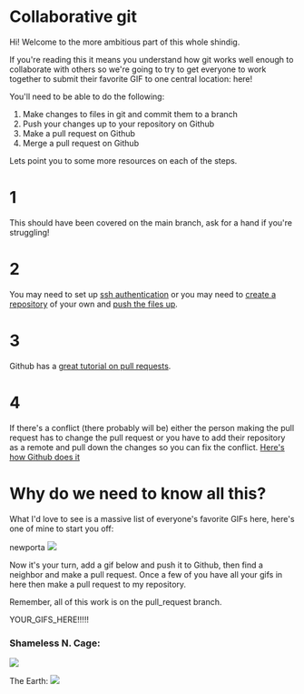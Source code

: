 Collaborative git
================

Hi! Welcome to the more ambitious part of this whole shindig.

If you're reading this it means you understand how git works well enough to
collaborate with others so we're going to try to get everyone to work together
to submit their favorite GIF to one central location: here!

You'll need to be able to do the following:

1. Make changes to files in git and commit them to a branch
2. Push your changes up to your repository on Github
3. Make a pull request on Github
4. Merge a pull request on Github

Lets point you to some more resources on each of the steps.

1
=
This should have been covered on the main branch, ask for a hand if you're struggling!

2
=
You may need to set up [ssh authentication](https://help.github.com/articles/generating-ssh-keys/)
or you may need to [create a repository](https://help.github.com/articles/creating-a-new-repository/)
of your own and [push the files up](https://help.github.com/articles/adding-an-existing-project-to-github-using-the-command-line).

3
=
Github has a [great tutorial on pull requests](https://help.github.com/articles/using-pull-requests/).

4
=
If there's a conflict (there probably will be) either the person making the pull request has to change
the pull request or you have to add their repository as a remote and pull down the changes so you
can fix the conflict. [Here's how Github does it](https://help.github.com/articles/checking-out-pull-requests-locally/)


Why do we need to know all this?
================================
What I'd love to see is a massive list of everyone's favorite GIFs here, here's one of mine to start you off:

newporta
![](https://i.imgur.com/iGDKgcp.gif)

Now it's your turn, add a gif below and push it to Github, then find a neighbor and make a pull request.
Once a few of you have all your gifs in here then make a pull request to my repository.

Remember, all of this work is on the pull_request branch.


YOUR_GIFS_HERE!!!!!

### Shameless N. Cage:
![](http://i.giphy.com/bn0zlGb4LOyo8.gif)


The Earth:
![](http://media.giphy.com/media/rVz1J8spLtUtO/giphy.gif)
